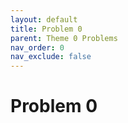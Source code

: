 ```yaml
---
layout: default
title: Problem 0
parent: Theme 0 Problems
nav_order: 0
nav_exclude: false
---
```

# Problem 0